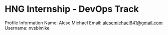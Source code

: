 # HNG Internship - DevOps Track
Profile Information
Name: Alese Michael
Email: alesemichael641@gmail.com
Username: nvsblmike
